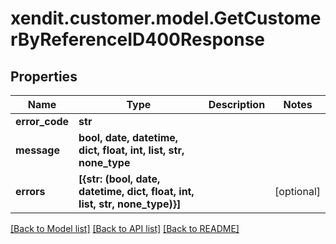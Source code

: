 # xendit.customer.model.GetCustomerByReferenceID400Response


## Properties
Name | Type | Description | Notes
------------ | ------------- | ------------- | -------------
**error_code** | **str** |  | 
**message** | **bool, date, datetime, dict, float, int, list, str, none_type** |  | 
**errors** | **[{str: (bool, date, datetime, dict, float, int, list, str, none_type)}]** |  | [optional] 

[[Back to Model list]](../README.md#documentation-for-models) [[Back to API list]](../README.md#documentation-for-api-endpoints) [[Back to README]](../README.md)



